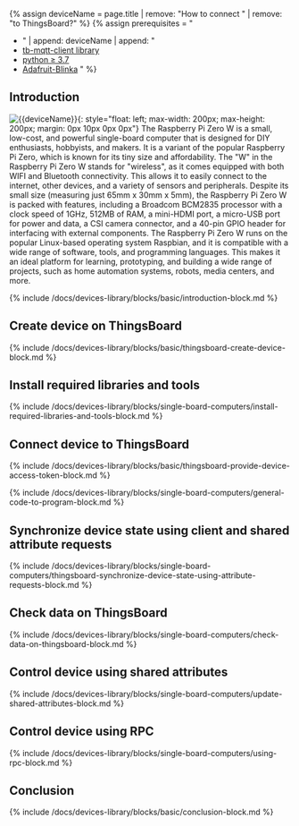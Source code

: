 
{% assign deviceName = page.title | remove: "How to connect " | remove: "to ThingsBoard?" %}
{% assign prerequisites = "
- " | append: deviceName | append: "
- [tb-mqtt-client library](https://pypi.org/project/tb-mqtt-client/)
- [python ≥ 3.7](https://www.python.org/)
- [Adafruit-Blinka](https://pypi.org/project/Adafruit-Blinka/) "
 %}

## Introduction

![{{deviceName}}](/images/devices-library/{{page.deviceImageFileName}}){: style="float: left; max-width: 200px; max-height: 200px; margin: 0px 10px 0px 0px"}
The Raspberry Pi Zero W is a small, low-cost, and powerful single-board computer that is designed for DIY enthusiasts, hobbyists, and makers.
 It is a variant of the popular Raspberry Pi Zero, which is known for its tiny size and affordability.
 The "W" in the Raspberry Pi Zero W stands for "wireless", as it comes equipped with both WIFI and Bluetooth connectivity.
 This allows it to easily connect to the internet, other devices, and a variety of sensors and peripherals.
Despite its small size (measuring just 65mm x 30mm x 5mm), the Raspberry Pi Zero W is packed with features, including a Broadcom BCM2835 processor with a clock speed of 1GHz, 512MB of RAM, a mini-HDMI port, a micro-USB port for power and data, a CSI camera connector, and a 40-pin GPIO header for interfacing with external components.
 The Raspberry Pi Zero W runs on the popular Linux-based operating system Raspbian, and it is compatible with a wide range of software, tools, and programming languages.
This makes it an ideal platform for learning, prototyping, and building a wide range of projects, such as home automation systems, robots, media centers, and more.

{% include /docs/devices-library/blocks/basic/introduction-block.md %}

## Create device on ThingsBoard

{% include /docs/devices-library/blocks/basic/thingsboard-create-device-block.md %}

## Install required libraries and tools

{% include /docs/devices-library/blocks/single-board-computers/install-required-libraries-and-tools-block.md %}

## Connect device to ThingsBoard

{% include /docs/devices-library/blocks/basic/thingsboard-provide-device-access-token-block.md %}

{% include /docs/devices-library/blocks/single-board-computers/general-code-to-program-block.md %}

## Synchronize device state using client and shared attribute requests
{% include /docs/devices-library/blocks/single-board-computers/thingsboard-synchronize-device-state-using-attribute-requests-block.md %}

## Check data on ThingsBoard

{% include /docs/devices-library/blocks/single-board-computers/check-data-on-thingsboard-block.md %}

## Control device using shared attributes

{% include /docs/devices-library/blocks/single-board-computers/update-shared-attributes-block.md %}

## Control device using RPC

{% include /docs/devices-library/blocks/single-board-computers/using-rpc-block.md %}

## Conclusion

{% include /docs/devices-library/blocks/basic/conclusion-block.md %}
